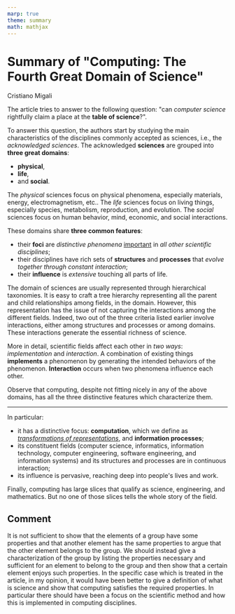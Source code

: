 ```yaml
---
marp: true
theme: summary
math: mathjax
---
```

# Summary of "Computing: The Fourth Great Domain of Science"

<div class="author">

Cristiano Migali

</div>

The article tries to answer to the following question: "can _computer science_ rightfully claim a place at the **table of science**?".

To answer this question, the authors start by studying the main characteristics of the disciplines commonly accepted as sciences, i.e., the _acknowledged sciences_.
The acknowledged **sciences** are grouped into **three great domains**:
- **physical**,
- **life**,
- and **social**.

The _physical_ sciences focus on physical phenomena, especially materials, energy, electromagnetism, etc..
The _life_ sciences focus on living things, especially species, metabolism, reproduction, and evolution.
The _social_ sciences focus on human behavior, mind, economic, and social interactions.

These domains share **three common features**:
- their **foci** are _distinctive phenomena_ <u>important</u> in _all other scientific disciplines_;
- their disciplines have rich sets of **structures** and **processes** that _evolve together through constant interaction_;
- their **influence** is _extensive_ touching all parts of life.

The domain of sciences are usually represented through hierarchical taxonomies. It is easy to craft a tree hierarchy representing all the parent and child relationships among fields, in the domain. However, this representation has the issue of not capturing the interactions among the different fields.
Indeed, two out of the three criteria listed earlier involve interactions, either among structures and processes or among domains. These interactions generate the essential richness of science.

More in detail, scientific fields affect each other in _two ways_: _implementation_ and _interaction_. A combination of existing things **implements** a phenomenon by generating the intended behaviors of the phenomenon. **Interaction** occurs when two phenomena influence each other.

Observe that computing, despite not fitting nicely in any of the above domains, has all the three distinctive features which characterize them.

---

In particular:
- it has a distinctive focus: **computation**, which we define as <u>_transformations of representations_</u>, and **information processes**;
- its constituent fields (computer science, informatics, information technology, computer engineering, software engineering, and information systems) and its structures and processes are in continuous interaction;
- its influence is pervasive, reaching deep into people's lives and work.

Finally, computing has large slices that qualify as science, engineering, and mathematics. But no one of those slices tells the whole story of the field.

## Comment

It is not sufficient to show that the elements of a group have some properties and that another element has the same properties to argue that the other element belongs to the group. We should instead give a characterization of the group by listing the properties necessary and sufficient for an element to belong to the group and then show that a certain element enjoys such properties. In the specific case which is treated in the article, in my opinion, it would have been better to give a definition of what is science and show that computing satisfies the required properties. In particular there should have been a focus on the scientific method and how this is implemented in computing disciplines.
